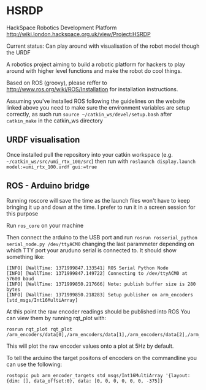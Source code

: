 HSRDP
=====

HackSpace Robotics Development Platform
http://wiki.london.hackspace.org.uk/view/Project:HSRDP

Current status: Can play around with visualisation of the robot model though the URDF

A robotics project aiming to build a robotic platform for hackers to play around with higher level functions and make the robot do cool things.

Based on ROS (groovy), please reffer to http://www.ros.org/wiki/ROS/Installation for installation instructions.

Assuming you've installed ROS following the guidelines on the website linked above you need to make sure the environment variables are setup correctly, as such run ```source ~/catkin_ws/devel/setup.bash``` after ```catkin_make``` in the catkin_ws directory


URDF visualisation
------------------

Once installed pull the repository into your catkin workspace (e.g. ```~/catkin_ws/src/umi_rtx_100/src```) then 
run with
```roslaunch display.launch model:=umi_rtx_100.urdf gui:=true```

ROS - Arduino bridge
--------------------
Running roscore will save the time as the launch files won't have to keep bringing it up and down at the time. I prefer to run it in a screen session for this purpose

Run ```ros_core``` on your machine

Then connect the arduino to the USB port and run
```rosrun rosserial_python serial_node.py /dev/ttyACM0``` changing the last parammeter depending on which TTY port your aruduno serial is connected to.
It should show something like:

	[INFO] [WallTime: 1371999847.133541] ROS Serial Python Node
	[INFO] [WallTime: 1371999847.149722] Connecting to /dev/ttyACM0 at 57600 baud
	[INFO] [WallTime: 1371999850.217666] Note: publish buffer size is 280 bytes
	[INFO] [WallTime: 1371999850.218283] Setup publisher on arm_encoders [std_msgs/Int16MultiArray]

At this point the raw encoder readings should be published into ROS
You can view them by running rqt_plot with:

	rosrun rqt_plot rqt_plot /arm_encoders/data[0],/arm_encoders/data[1],/arm_encoders/data[2],/arm_encoders/data[3],/arm_encoders/data[4],/arm_encoders/data[5],/arm_encoders/data[6]
This will plot the raw encoder values onto a plot at 5Hz by default.


To tell the arduino the target positons of encoders on the commandline you can use the following:

	rostopic pub arm_encoder_targets std_msgs/Int16MultiArray '{layout: {dim: [], data_offset:0}, data: [0, 0, 0, 0, 0, 0, -375]}

